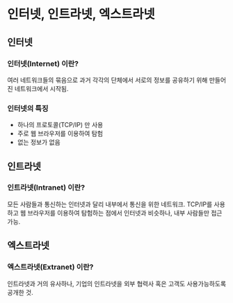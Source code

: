 # 인터넷, 인트라넷, 엑스트라넷

## 인터넷
### 인터넷(Internet) 이란?
여러 네트워크들의 묶음으로 과거 각각의 단체에서 서로의 정보를 공유하기 위해 만들어진 네트워크에서 시작됨.
### 인터넷의 특징
- 하나의 프로토콜(TCP/IP) 만 사용
- 주로 웹 브라우저를 이용하여 탐험
- 없는 정보가 없음

## 인트라넷
### 인트라넷(Intranet) 이란?
모든 사람들과 통신하는 인터넷과 달리 내부에서 통신을 위한 네트워크. TCP/IP를 사용하고 웹 브라우저를 이용하여 탐험하는 점에서 인터넷과 비슷하나, 내부 사람들만 접근 가능.

## 엑스트라넷
### 엑스트라넷(Extranet) 이란?
인트라넷과 거의 유사하나, 기업의 인트라넷을 외부 협력사 혹은 고객도 사용가능하도록 공개한 것.